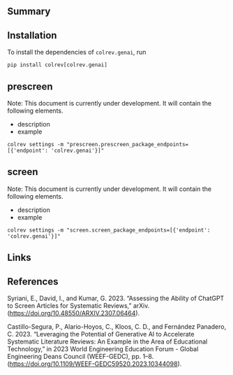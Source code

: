 ## Summary

## Installation

To install the dependencies of `colrev.genai`, run
```
pip install colrev[colrev.genai]
```

## prescreen

Note: This document is currently under development. It will contain the following elements.

- description
- example

```
colrev settings -m "prescreen.prescreen_package_endpoints=[{'endpoint': 'colrev.genai'}]"
```

## screen

Note: This document is currently under development. It will contain the following elements.

- description
- example

```
colrev settings -m "screen.screen_package_endpoints=[{'endpoint': 'colrev.genai'}]"
```

## Links


## References

Syriani, E., David, I., and Kumar, G. 2023. “Assessing the Ability of ChatGPT to Screen Articles for Systematic Reviews,” arXiv. (https://doi.org/10.48550/ARXIV.2307.06464).

Castillo-Segura, P., Alario-Hoyos, C., Kloos, C. D., and Fernández Panadero, C. 2023. “Leveraging the Potential of Generative AI to Accelerate Systematic Literature Reviews: An Example in the Area of Educational Technology,” in 2023 World Engineering Education Forum - Global Engineering Deans Council (WEEF-GEDC), pp. 1–8. (https://doi.org/10.1109/WEEF-GEDC59520.2023.10344098).
